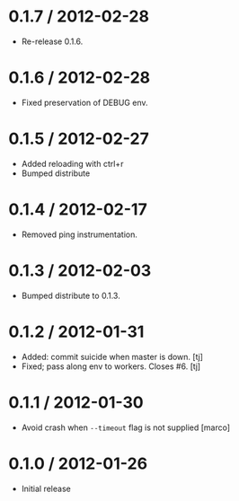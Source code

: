 
0.1.7 / 2012-02-28
==================

  * Re-release 0.1.6.

0.1.6 / 2012-02-28
==================

  * Fixed preservation of DEBUG env.

0.1.5 / 2012-02-27
==================

  * Added reloading with ctrl+r
  * Bumped distribute

0.1.4 / 2012-02-17
==================

  * Removed ping instrumentation.

0.1.3 / 2012-02-03
==================

  * Bumped distribute to 0.1.3.

0.1.2 / 2012-01-31
==================

  * Added: commit suicide when master is down. [tj]
  * Fixed; pass along env to workers. Closes #6. [tj]

0.1.1 / 2012-01-30
==================

  * Avoid crash when `--timeout` flag is not supplied [marco]

0.1.0 / 2012-01-26
==================

  * Initial release
